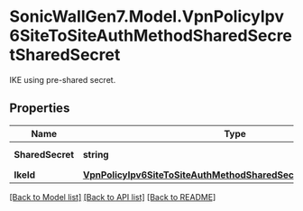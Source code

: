 # SonicWallGen7.Model.VpnPolicyIpv6SiteToSiteAuthMethodSharedSecretSharedSecret
IKE using pre-shared secret.

## Properties

Name | Type | Description | Notes
------------ | ------------- | ------------- | -------------
**SharedSecret** | **string** | Preshared secret. | [optional] 
**IkeId** | [**VpnPolicyIpv6SiteToSiteAuthMethodSharedSecretSharedSecretIkeId**](VpnPolicyIpv6SiteToSiteAuthMethodSharedSecretSharedSecretIkeId.md) |  | [optional] 

[[Back to Model list]](../README.md#documentation-for-models) [[Back to API list]](../README.md#documentation-for-api-endpoints) [[Back to README]](../README.md)

